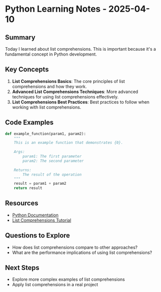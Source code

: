 # Python Learning Notes - 2025-04-10

## Summary

Today I learned about list comprehensions. This is important because it's a fundamental concept in Python development.

## Key Concepts

1. **List Comprehensions Basics**: The core principles of list comprehensions and how they work.
2. **Advanced List Comprehensions Techniques**: More advanced techniques for using list comprehensions effectively.
3. **List Comprehensions Best Practices**: Best practices to follow when working with list comprehensions.

## Code Examples

```python
def example_function(param1, param2):
    """
    This is an example function that demonstrates {0}.
    
    Args:
        param1: The first parameter
        param2: The second parameter
        
    Returns:
        The result of the operation
    """
    result = param1 + param2
    return result
```

## Resources

- [Python Documentation](https://example.com/python-docs)
- [List Comprehensions Tutorial](https://example.com/python/list-comprehensions)

## Questions to Explore

- How does list comprehensions compare to other approaches?
- What are the performance implications of using list comprehensions?

## Next Steps

- Explore more complex examples of list comprehensions
- Apply list comprehensions in a real project
